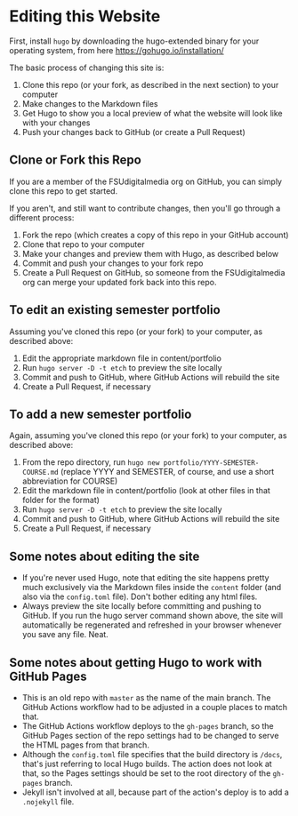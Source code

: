# Editing this Website

First, install `hugo` by downloading the hugo-extended binary for your operating system, from here <https://gohugo.io/installation/>

The basic process of changing this site is:

1. Clone this repo (or your fork, as described in the next section) to your computer
2. Make changes to the Markdown files
3. Get Hugo to show you a local preview of what the website will look like with your changes
4. Push your changes back to GitHub (or create a Pull Request)

## Clone or Fork this Repo

If you are a member of the FSUdigitalmedia org on GitHub, you can simply clone this repo to get started.

If you aren't, and still want to contribute changes, then you'll go through a different process:

1) Fork the repo (which creates a copy of this repo in your GitHub account)
2) Clone that repo to your computer
3) Make your changes and preview them with Hugo, as described below
4) Commit and push your changes to your fork repo
4) Create a Pull Request on GitHub, so someone from the FSUdigitalmedia org can merge your updated fork back into this repo.

## To edit an existing semester portfolio

Assuming you've cloned this repo (or your fork) to your computer, as described above:

1. Edit the appropriate markdown file in content/portfolio
2. Run `hugo server -D -t etch` to preview the site locally
3. Commit and push to GitHub, where GitHub Actions will rebuild the site
4. Create a Pull Request, if necessary

## To add a new semester portfolio

Again, assuming you've cloned this repo (or your fork) to your computer, as described above:

1. From the repo directory, run `hugo new portfolio/YYYY-SEMESTER-COURSE.md` (replace YYYY and SEMESTER, of course, and use a short abbreviation for COURSE)
2. Edit the markdown file in content/portfolio (look at other files in that folder for the format)
3. Run `hugo server -D -t etch` to preview the site locally
4. Commit and push to GitHub, where GitHub Actions will rebuild the site
5. Create a Pull Request, if necessary

## Some notes about editing the site

* If you're never used Hugo, note that editing the site happens pretty much exclusively via the Markdown files inside the `content` folder (and also via the `config.toml` file). Don't bother editing any html files.
* Always preview the site locally before committing and pushing to GitHub. If you run the hugo server command shown above, the site will automatically be regenerated and refreshed in your browser whenever you save any file. Neat.

## Some notes about getting Hugo to work with GitHub Pages

* This is an old repo with `master` as the name of the main branch. The GitHub Actions workflow had to be adjusted in a couple places to match that. 
* The GitHub Actions workflow deploys to the `gh-pages` branch, so the GitHub Pages section of the repo settings had to be changed to serve the HTML pages from that branch.
* Although the `config.toml` file specifies that the build directory is `/docs`, that's just referring to local Hugo builds. The action does not look at that, so the Pages settings should be set to the root directory of the `gh-pages` branch. 
* Jekyll isn't involved at all, because part of the action's deploy is to add a `.nojekyll` file.
